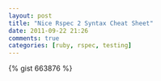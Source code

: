 ```yaml
---
layout: post
title: "Nice Rspec 2 Syntax Cheat Sheet"
date: 2011-09-22 21:26
comments: true
categories: [ruby, rspec, testing]
---
```

<!-- more -->
{% gist 663876 %}
